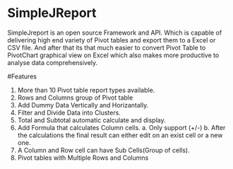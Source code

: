 # SimpleJReport
SimpleJreport is an open source Framework and API. Which is capable of delivering high end variety of Pivot tables and export them to a Excel or CSV file. And after that its that much easier to convert Pivot Table to PivotChart graphical view on Excel which also makes more productive to analyse data comprehensively. 

#Features
1. More than 10 Pivot table report types available.
2. Rows and Columns group of Pivot table
3. Add Dummy Data Vertically and Horizantally.
4. Filter and Divide Data into Clusters.
5. Total and Subtotal automatic calculate and display.
6. Add Formula that calculates Column cells.
        a. Only support (+/-)
        b. After the calculations the final result can either edit on an exist cell or a new one.
7. A Column and Row cell can have Sub Cells(Group of cells).
8. Pivot tables with Multiple Rows and Columns

